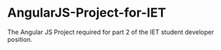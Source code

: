 # AngularJS-Project-for-IET
The Angular JS Project required for part 2 of the IET student developer position.
